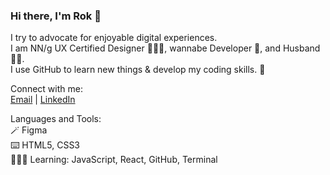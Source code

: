 ### Hi there, I'm Rok 👋

I try to advocate for enjoyable digital experiences.<br>
I am NN/g UX Certified Designer 👨🏼‍🎨, wannabe Developer 🐌, and Husband 🤵🏻.<br>
I use GitHub to learn new things & develop my coding skills. 🚀<br>

Connect with me:<br>
[Email](mailto:"rok@rok-horvat.si") |  [LinkedIn](https://www.linkedin.com/in/r0kh0r/) 

Languages and Tools:<br>
🪄 Figma<br>
⌨️ HTML5, CSS3<br>
👨🏻‍💻 Learning: JavaScript, React, GitHub, Terminal
